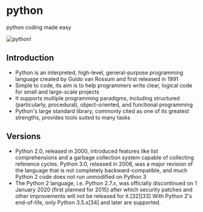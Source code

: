 # python
python coding made easy


![python!](https://miro.medium.com/max/1200/1*vA_6MuTFraxr-tErup3Y8A.jpeg)

## Introduction

- Python is an interpreted, high-level, general-purpose programming language created by Guido van Rossum and first released in 1991
- Simple to code, its aim is to help programmers write clear, logical code for small and large-scale projects
- It supports multiple programming paradigms, including structured (particularly, procedural), object-oriented, and functional programming
- Python's large standard library, commonly cited as one of its greatest strengths, provides tools suited to many tasks




## Versions

- Python 2.0, released in 2000, introduced features like list comprehensions and a garbage collection system capable of collecting reference cycles. Python 3.0, released in 2008, was a major revision of the language that is not completely backward-compatible, and much Python 2 code does not run unmodified on Python 3
- The Python 2 language, i.e. Python 2.7.x, was officially discontinued on 1 January 2020 (first planned for 2015) after which security patches and other improvements will not be released for it.[32][33] With Python 2's end-of-life, only Python 3.5.x[34] and later are supported.